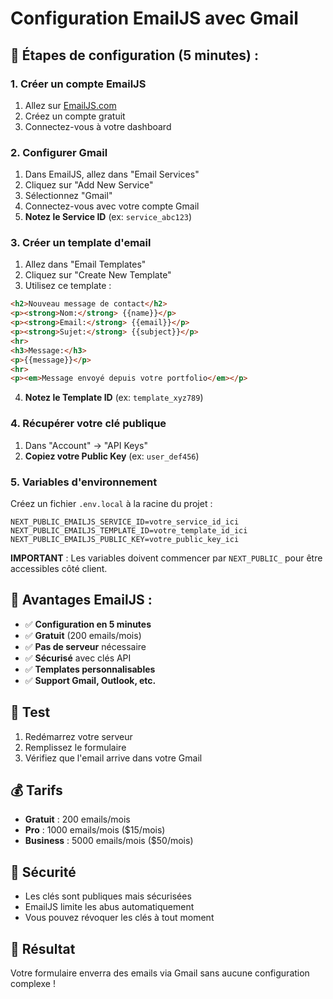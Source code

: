 # Configuration EmailJS avec Gmail

## 🚀 **Étapes de configuration (5 minutes) :**

### 1. **Créer un compte EmailJS**

1. Allez sur [EmailJS.com](https://www.emailjs.com/)
2. Créez un compte gratuit
3. Connectez-vous à votre dashboard

### 2. **Configurer Gmail**

1. Dans EmailJS, allez dans "Email Services"
2. Cliquez sur "Add New Service"
3. Sélectionnez "Gmail"
4. Connectez-vous avec votre compte Gmail
5. **Notez le Service ID** (ex: `service_abc123`)

### 3. **Créer un template d'email**

1. Allez dans "Email Templates"
2. Cliquez sur "Create New Template"
3. Utilisez ce template :

```html
<h2>Nouveau message de contact</h2>
<p><strong>Nom:</strong> {{name}}</p>
<p><strong>Email:</strong> {{email}}</p>
<p><strong>Sujet:</strong> {{subject}}</p>
<hr>
<h3>Message:</h3>
<p>{{message}}</p>
<hr>
<p><em>Message envoyé depuis votre portfolio</em></p>
```

4. **Notez le Template ID** (ex: `template_xyz789`)

### 4. **Récupérer votre clé publique**

1. Dans "Account" → "API Keys"
2. **Copiez votre Public Key** (ex: `user_def456`)

### 5. **Variables d'environnement**

Créez un fichier `.env.local` à la racine du projet :

```env
NEXT_PUBLIC_EMAILJS_SERVICE_ID=votre_service_id_ici
NEXT_PUBLIC_EMAILJS_TEMPLATE_ID=votre_template_id_ici
NEXT_PUBLIC_EMAILJS_PUBLIC_KEY=votre_public_key_ici
```

**IMPORTANT** : Les variables doivent commencer par `NEXT_PUBLIC_` pour être accessibles côté client.

## 🎯 **Avantages EmailJS :**

- ✅ **Configuration en 5 minutes**
- ✅ **Gratuit** (200 emails/mois)
- ✅ **Pas de serveur** nécessaire
- ✅ **Sécurisé** avec clés API
- ✅ **Templates personnalisables**
- ✅ **Support Gmail, Outlook, etc.**

## 🔧 **Test**

1. Redémarrez votre serveur
2. Remplissez le formulaire
3. Vérifiez que l'email arrive dans votre Gmail

## 💰 **Tarifs**

- **Gratuit** : 200 emails/mois
- **Pro** : 1000 emails/mois ($15/mois)
- **Business** : 5000 emails/mois ($50/mois)

## 🚨 **Sécurité**

- Les clés sont publiques mais sécurisées
- EmailJS limite les abus automatiquement
- Vous pouvez révoquer les clés à tout moment

## 🎉 **Résultat**

Votre formulaire enverra des emails via Gmail sans aucune configuration complexe ! 